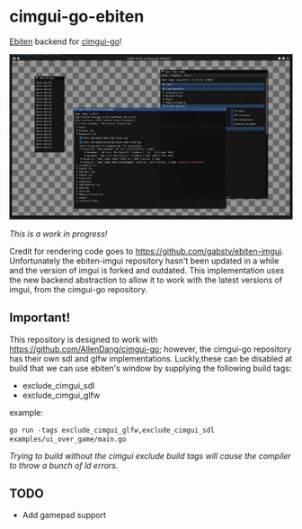 # cimgui-go-ebiten
[Ebiten](https://ebitengine.org/) backend for [cimgui-go](https://github.com/AllenDang/cimgui-go)!

![WIP](screenshot_wip.png)

*This is a work in progress!*

Credit for rendering code goes to https://github.com/gabstv/ebiten-imgui. Unfortunately the ebiten-imgui repository hasn't been updated in a while and the version of imgui is forked and outdated. This implementation uses the new backend abstraction to allow it to work with the latest versions of imgui, from the cimgui-go repository. 


## Important!
This repository is designed to work with https://github.com/AllenDang/cimgui-go; however,
the cimgui-go repository has their own sdl and glfw implementations. Luckly,these can be 
disabled at build that we can use ebiten's window by supplying the following build tags:
* exclude_cimgui_sdl
* exclude_cimgui_glfw

example:
```
go run -tags exclude_cimgui_glfw,exclude_cimgui_sdl examples/ui_over_game/main.go
```
*Trying to build without the cimgui exclude build tags will cause the compiler to throw
a bunch of ld errors.*


## TODO
* Add gamepad support